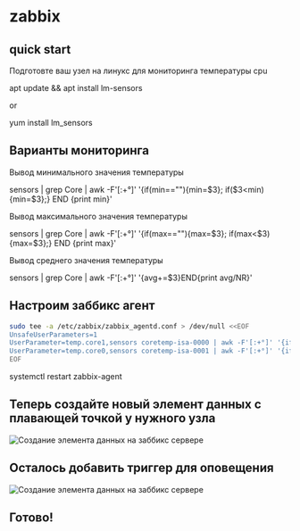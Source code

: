 # zabbix
## quick start

Подготовте ваш узел на линукс для мониторинга температуры cpu

apt update && apt install lm-sensors

or

yum install lm_sensors

## Варианты мониторинга

Вывод минимального значения температуры

sensors | grep Core | awk -F'[:+°]' '{if(min==""){min=$3}; if($3<min) {min=$3};} END {print min}'

Вывод максимального значения температуры

sensors | grep Core | awk -F'[:+°]' '{if(max==""){max=$3}; if(max<$3) {max=$3};} END {print max}'

Вывод среднего значения температуры

sensors | grep Core | awk -F'[:+°]' '{avg+=$3}END{print avg/NR}'

## Настроим заббикс агент
```sh
sudo tee -a /etc/zabbix/zabbix_agentd.conf > /dev/null <<EOF
UnsafeUserParameters=1
UserParameter=temp.core1,sensors coretemp-isa-0000 | awk -F'[:+°]' '{if(max==""){max=$3}; if(max<$3) {max=$3};} END {print max}'
UserParameter=temp.core0,sensors coretemp-isa-0001 | awk -F'[:+°]' '{if(max==""){max=$3}; if(max<$3) {max=$3};} END {print max}'
EOF
```
systemctl restart zabbix-agent

## Теперь создайте новый элемент данных с плавающей точкой у нужного узла

![Создание элемента данных на заббикс сервере](https://github.com/toxi42/zabbix/raw/main/screenshots/element-dannih.png)

## Осталось добавить триггер для оповещения

![Создание элемента данных на заббикс сервере](https://github.com/toxi42/zabbix/raw/main/screenshots/trigger.png)

## Готово!
